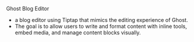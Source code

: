 Ghost Blog Editor
- a blog editor using Tiptap that mimics the editing experience of Ghost.
- The goal is to allow users to write and format content with inline tools, embed media, and manage content blocks visually.
